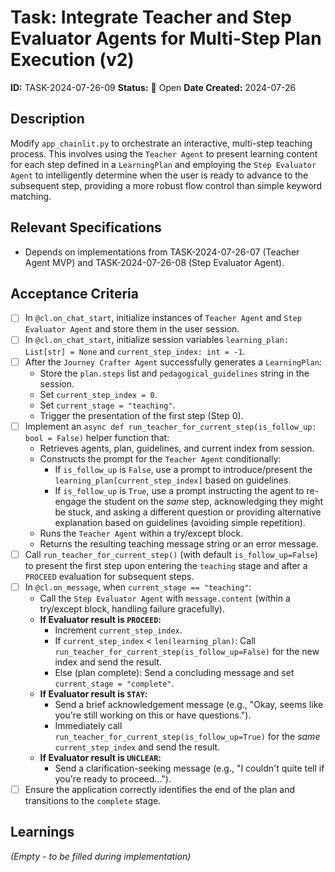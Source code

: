 # Task: Integrate Teacher and Step Evaluator Agents for Multi-Step Plan Execution (v2)

**ID:** TASK-2024-07-26-09
**Status:** 📝 Open
**Date Created:** 2024-07-26

## Description

Modify `app_chainlit.py` to orchestrate an interactive, multi-step teaching process. This involves using the `Teacher Agent` to present learning content for each step defined in a `LearningPlan` and employing the `Step Evaluator Agent` to intelligently determine when the user is ready to advance to the subsequent step, providing a more robust flow control than simple keyword matching.

## Relevant Specifications

*   Depends on implementations from TASK-2024-07-26-07 (Teacher Agent MVP) and TASK-2024-07-26-08 (Step Evaluator Agent).

## Acceptance Criteria

*   [ ] In `@cl.on_chat_start`, initialize instances of `Teacher Agent` and `Step Evaluator Agent` and store them in the user session.
*   [ ] In `@cl.on_chat_start`, initialize session variables `learning_plan: List[str] = None` and `current_step_index: int = -1`.
*   [ ] After the `Journey Crafter Agent` successfully generates a `LearningPlan`:
    *   Store the `plan.steps` list and `pedagogical_guidelines` string in the session.
    *   Set `current_step_index = 0`.
    *   Set `current_stage = "teaching"`.
    *   Trigger the presentation of the first step (Step 0).
*   [ ] Implement an `async def run_teacher_for_current_step(is_follow_up: bool = False)` helper function that:
    *   Retrieves agents, plan, guidelines, and current index from session.
    *   Constructs the prompt for the `Teacher Agent` conditionally:
        *   If `is_follow_up` is `False`, use a prompt to introduce/present the `learning_plan[current_step_index]` based on guidelines.
        *   If `is_follow_up` is `True`, use a prompt instructing the agent to re-engage the student on the *same* step, acknowledging they might be stuck, and asking a different question or providing alternative explanation based on guidelines (avoiding simple repetition).
    *   Runs the `Teacher Agent` within a try/except block.
    *   Returns the resulting teaching message string or an error message.
*   [ ] Call `run_teacher_for_current_step()` (with default `is_follow_up=False`) to present the first step upon entering the `teaching` stage and after a `PROCEED` evaluation for subsequent steps.
*   [ ] In `@cl.on_message`, when `current_stage == "teaching"`:
    *   Call the `Step Evaluator Agent` with `message.content` (within a try/except block, handling failure gracefully).
    *   **If Evaluator result is `PROCEED`:**
        *   Increment `current_step_index`.
        *   If `current_step_index` < `len(learning_plan)`: Call `run_teacher_for_current_step(is_follow_up=False)` for the new index and send the result.
        *   Else (plan complete): Send a concluding message and set `current_stage = "complete"`.
    *   **If Evaluator result is `STAY`:**
        *   Send a brief acknowledgement message (e.g., "Okay, seems like you're still working on this or have questions.").
        *   Immediately call `run_teacher_for_current_step(is_follow_up=True)` for the *same* `current_step_index` and send the result.
    *   **If Evaluator result is `UNCLEAR`:**
        *   Send a clarification-seeking message (e.g., "I couldn't quite tell if you're ready to proceed...").
*   [ ] Ensure the application correctly identifies the end of the plan and transitions to the `complete` stage.

## Learnings

*(Empty - to be filled during implementation)*
